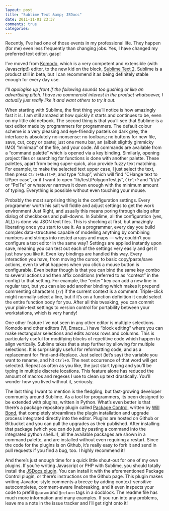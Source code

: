 ```yaml
---
layout: post
title: "Sublime Text &amp; JSDocs"
date: 2011-11-01 23:37
comments: true
categories: 
---
```


Recently, I’ve had one of those events in my professional life. They happen (for me) even less frequently than changing jobs. Yes, I have changed my preferred text editor. gasp!

I’ve moved from [Komodo](http://www.activestate.com/komodo-edit), which is a very competent and extensible (with Javascript!) editor, to the new kid on the block, [Sublime Text 2](http://www.sublimetext.com/). Sublime is a product still in beta, but I can recommend it as being definitely stable enough for every day use.

*I’ll apologise up front if the following sounds too gushing or like an advertising pitch. I have no commercial interest in the product whatsoever, I actually just really like it and want others to try it out.*

When starting with Sublime, the first thing you’ll notice is how amazingly fast it is. I am still amazed at how quickly it starts and continues to be, even on my little old netbook. The second thing is that you’ll see that Sublime is a text editor made by programmers for programmers. The default colour scheme is a very pleasing and eye-friendly pastels on dark grey, the interface is absolutely no-nonsense: no toolbars; no buttons for new file, save, cut, copy or paste; just one menu bar, an (albeit slightly gimmicky IMO) “minimap” of the file, and your code. All commands are available from a “command palette” which is opened via a key binding. Similarly, opening project files or searching for functions is done with another palette. These palettes, apart from being super-quick, also provide fuzzy text matching. For example, to make the selected text upper case, I just select the text, then press `Ctrl+Shift+P`, and type “chup”, which will find “CHange text to UPper case”, or if I want to open “lib/test/PolygonTest.js”, `Ctrl+P` and “l/t/p” or “PolTe” or whatever narrows it down enough with the minimum amount of typing. Everything is possible without even touching your mouse.

Probably the most surprising thing is the configuration settings. Every programmer worth his salt will fiddle and adjust settings to get the work environment Just Right, and usually this means poring through dialog after dialog of checkboxes and pull-downs. In Sublime, all the configuration (yes, ALL) is done via JSON text files. This is shocking at first, but amazingly liberating once you start to use it. As a programmer, every day you build complex data-structures capable of modelling anything by combining numbers and strings into nested arrays and maps — why couldn’t you configure a text editor in the same way? Settings are applied instantly upon save, meaning you can test out each of the settings very easily and get it just how you like it. Even key bindings are handled this way. Every interaction you have, from moving the cursor, to basic copy/paste/save actions, even to what happens when you click a mouse button is configurable. Even better though is that you can bind the same key combo to several actions and then affix conditions (referred to as “context” in the config) to that setting. For example, the “enter” key can add a new line in regular text, but you can also add another binding which makes it prepend commenting characters (`//`) if the current context is a comment. Triple-click might normally select a line, but if it’s on a function definition it could select the entire function body for you. After all this tweaking, you can commit your plain-text settings to version control for portability between your workstations, which is very handy!

One other feature I’ve not seen in any other editor is multiple selections. Komodo and other editors (VI, Emacs…) have “block editing” where you can make rectangular selections and edits across rows and columns. This is particularly useful for modifying blocks of repetitive code which happen to align vertically. Sublime takes that a step further by allowing for multiple selections. It is surprisingly useful for reformatting code, and as a replacement for Find-and-Replace. Just select (let’s say) the variable you want to rename, and hit `Ctrl+D`. The next occurrence of that word will get selected. Repeat as often as you like, the just start typing and you’ll be typing in multiple discrete locations. This feature alone has reduced the amount of macros and regexes I use to clean up text drastically. You’ll wonder how you lived without it, seriously.

The last thing I want to mention is the fledgling, but fast-growing developer community around Sublime. As a tool for programmers, its been designed to be extended with plugins, written in Python. What’s even better is that there’s a package repository plugin called [Package Control](https://github.com/wbond/sublime_package_control), written by [Will Bond](https://github.com/wbond), that completely streamlines the plugin installation and upgrade process integrated directly into the editor. Plugins are hosted on Github or Bitbucket and you can pull the upgrades as their published. After installing that package (which you can do just by pasting a command into the integrated python shell..!), all the available packages are shown in a command palette, and are installed without even requiring a restart. Since the code for the plugins is on Github, it’s really easy to fork it and send in pull requests if you find a bug, too. I highly recommend it!

And there’s just enough time for a quick little shout-out for one of my own plugins. If you’re writing Javascript or PHP with Sublime, you should totally install the [JSDocs plugin](http://github.com/spadgos/sublime-jsdocs). You can install it with the aforementioned Package Control plugin, or there’s instructions on the Github page. This plugin makes writing Javadoc-style comments a breeze by adding context-sensitive autocompletes, comment-aware linebreaking, and it even inspects your code to prefill `@param` and `@return` tags in a docblock. The readme file has much more information and many examples. If you run into any problems, leave me a note in the issue tracker and I’ll get right onto it!
